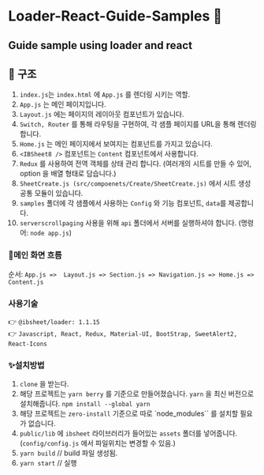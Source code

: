 # Loader-React-Guide-Samples 👋

## Guide sample using loader and react

## 📖 구조

1. `index.js`는 `index.html` 에 `App.js` 를 렌더링 시키는 역할.
2. `App.js` 는 메인 페이지입니다.
3. `Layout.js` 에는 페이지의 레이아웃 컴포넌트가 있습니다.
4. `Switch, Router` 를 통해 라우팅을 구현하여, 각 샘플 페이지를 URL을 통해 렌더링합니다.
5. `Home.js` 는 메인 페이지에서 보여지는 컴포넌트를 가지고 있습니다.
6. `<IBSheet8 />` 컴포넌트는 `Content` 컴포넌트에서 사용합니다.
7. `Redux` 를 사용하여 전역 객체를 상태 관리 합니다. (여러개의 시트를 만들 수 있어, option 을 배열 형태로 담습니다.)
8. `SheetCreate.js (src/compoenets/Create/SheetCreate.js)` 에서 시트 생성 공통 모듈이 있습니다.
9. `samples` 폴더에 각 샘플에서 사용하는 `Config` 와 기능 컴포넌트, `data`를 제공합니다.
10. `serverscrollpaging` 사용을 위해 `api` 폴더에서 서버를 실행하셔야 합니다. (명령어: `node app.js`)

### :gift_heart:메인 화면 흐름

순서: `App.js =>  Layout.js => Section.js => Navigation.js => Home.js => Content.js`

### 사용기술

👉 `@ibsheet/loader: 1.1.15` <br/>
👉 `Javascript, React, Redux, Material-UI, BootStrap, SweetAlert2, React-Icons`

### ✨설치방법

1. `clone` 을 받는다.
2. 해당 프로젝트는 `yarn berry` 를 기준으로 만들어졌습니다. `yarn` 을 최신 버전으로 설치해줍니다. `npm install --global yarn`
3. 해당 프로젝트는 `zero-install` 기준으로 따로 `node_modules`` 를 설치할 필요가 없습니다.
4. `public/lib` 에 `ibsheet` 라이브러리가 들어있는 `assets` 폴더를 넣어줍니다. (`config/config.js` 에서 파일위치는 변경할 수 있음.)
5. `yarn build` // build 파일 생성됨.
6. `yarn start` // 실행
